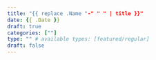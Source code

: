 ```yaml
---
title: "{{ replace .Name "-" " " | title }}"
date: {{ .Date }}
draft: true
categories: [""]
type: "" # available types: [featured/regular]
draft: false
---
```


